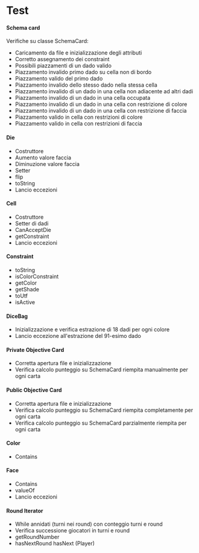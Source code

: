 # Test

#### Schema card
Verifiche su classe SchemaCard:
* Caricamento da file e inizializzazione degli attributi
* Corretto assegnamento dei constraint
* Possibili piazzamenti di un dado valido
* Piazzamento invalido primo dado su cella non di bordo
* Piazzamento valido del primo dado
* Piazzamento invalido dello stesso dado nella stessa cella
* Piazzamento invalido di un dado in una cella non adiacente ad altri dadi
* Piazzamento invalido di un dado in una cella occupata
* Piazzamento invalido di un dado in una cella con restrizione di colore
* Piazzamento invalido di un dado in una cella con restrizione di faccia
* Piazzamento valido in cella con restrizioni di colore
* Piazzamento valido in cella con restrizioni di faccia

#### Die
* Costruttore
* Aumento valore faccia
* Diminuzione valore faccia
* Setter
* flip
* toString
* Lancio eccezioni
 
#### Cell
* Costruttore
* Setter di dadi
* CanAcceptDie
* getConstraint
* Lancio eccezioni

#### Constraint
* toString
* isColorConstraint
* getColor
* getShade
* toUtf
* isActive

#### DiceBag
* Inizializzazione e verifica estrazione di 18 dadi per ogni colore
* Lancio eccezione all'estrazione del 91-esimo dado

#### Private Objective Card
* Corretta apertura file e inizializzazione
* Verifica calcolo punteggio su SchemaCard riempita manualmente per ogni carta

#### Public Objective Card
* Corretta apertura file e inizializzazione
* Verifica calcolo punteggio su SchemaCard riempita completamente per ogni carta
* Verifica calcolo punteggio su SchemaCard parzialmente riempita per ogni carta

#### Color
* Contains

#### Face
* Contains
* valueOf
* Lancio eccezioni

#### Round Iterator
* While annidati (turni nei round) con conteggio turni e round
* Verifica successione giocatori in turni e round
* getRoundNumber 
* hasNextRound hasNext (Player)